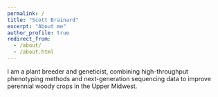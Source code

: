 ```yaml
---
permalink: /
title: "Scott Brainard"
excerpt: "About me"
author_profile: true
redirect_from: 
  - /about/
  - /about.html
---
```


I am a plant breeder and geneticist, combining high-throughput phenotyping methods and next-generation sequencing data to improve perennial woody crops in the Upper Midwest.